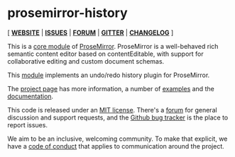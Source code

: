 # prosemirror-history

[ [**WEBSITE**](https://prosemirror.net) | [**ISSUES**](https://github.com/prosemirror/prosemirror/issues) | [**FORUM**](https://discuss.prosemirror.net) | [**GITTER**](https://gitter.im/ProseMirror/prosemirror) | [**CHANGELOG**](https://github.com/ProseMirror/prosemirror-history/blob/master/CHANGELOG.md) ]

This is a [core module](https://prosemirror.net/docs/ref/#history) of [ProseMirror](https://prosemirror.net).
ProseMirror is a well-behaved rich semantic content editor based on
contentEditable, with support for collaborative editing and custom
document schemas.

This [module](https://prosemirror.net/docs/ref/#history) implements an
undo/redo history plugin for ProseMirror.

The [project page](https://prosemirror.net) has more information, a
number of [examples](https://prosemirror.net/examples/) and the
[documentation](https://prosemirror.net/docs/).

This code is released under an
[MIT license](https://github.com/prosemirror/prosemirror/tree/master/LICENSE).
There's a [forum](http://discuss.prosemirror.net) for general
discussion and support requests, and the
[Github bug tracker](https://github.com/prosemirror/prosemirror/issues)
is the place to report issues.

We aim to be an inclusive, welcoming community. To make that explicit,
we have a [code of
conduct](http://contributor-covenant.org/version/1/1/0/) that applies
to communication around the project.
